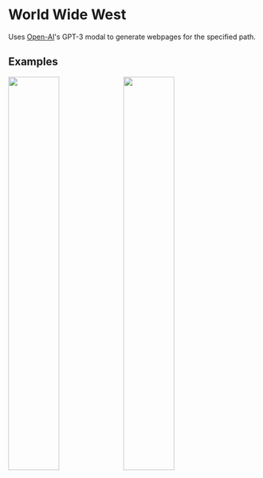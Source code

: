 # World Wide West

Uses [Open-AI](https://openai.com)'s GPT-3 modal to generate webpages for the specified path.

## Examples

<img src="https://user-images.githubusercontent.com/50306817/233252505-a0a868b3-b179-4a42-9fae-f8f829f945de.png" width="45%" /> <img src="https://user-images.githubusercontent.com/50306817/233252509-d2ec1825-895e-4472-8d7c-341d1a318083.png" width="45%" />
